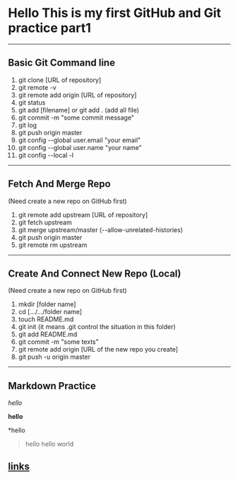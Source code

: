 # Hello This is my first GitHub and Git practice part1
----
## Basic Git Command line

1. git clone [URL of repository]
2. git remote -v
3. git remote add origin [URL of repository]
4. git status
5. git add [filename] or git add . (add all file)
6. git commit -m "some commit message"
7. git log
8. git push origin master
9. git config --global user.email "your email"
10. git config --global user.name "your name"
11. git config --local -l
----
## Fetch And Merge Repo
(Need create a new repo on GitHub first)
1. git remote add upstream [URL of repository]
2. git fetch upstream
3. git merge upstream/master (--allow-unrelated-histories)
4. git push origin master
5. git remote rm upstream
----
## Create And Connect New Repo (Local)
(Need create a new repo on GitHub first)
1. mkdir [folder name]
2. cd [.../.../folder name]
3. touch README.md
4. git init (it means .git control the situation in this folder)
5. git add README.md
6. git commit -m "some texts"
7. git remote add origin [URL of the new repo you create]
8. git push -u origin master
----
## Markdown Practice

*hello*

**hello**

*hello

>hello
    hello world

[links](http://www.google.com)
----
